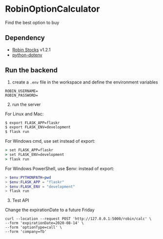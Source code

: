 # RobinOptionCalculator

Find the best option to buy

## Dependency

- [Robin Stocks](https://robin-stocks.readthedocs.io/en/latest/intro.html) v1.2.1
- [python-dotenv](https://pypi.org/project/python-dotenv/)

## Run the backend

1. create a `.env` file in the workspace and define the environment variables

```
ROBIN_USERNAME=
ROBIN_PASSWORD=
```

2. run the server

For Linux and Mac:
```sh
$ export FLASK_APP=flaskr
$ export FLASK_ENV=development
$ flask run
```

For Windows cmd, use set instead of export:

```cmd
> set FLASK_APP=flaskr
> set FLASK_ENV=development
> flask run
```

For Windows PowerShell, use $env: instead of export:
```powershell
> $env:PYTHONPATH=pwd
> $env:FLASK_APP = "flaskr"
> $env:FLASK_ENV = "development"
> flask run
```

3. Test API

Change the expirationDate to a future Friday

```
curl --location --request POST 'http://127.0.0.1:5000/robin/calc' \
--form 'expirationDate=2020-08-14' \
--form 'optionType=call' \
--form 'company=fb'
```
